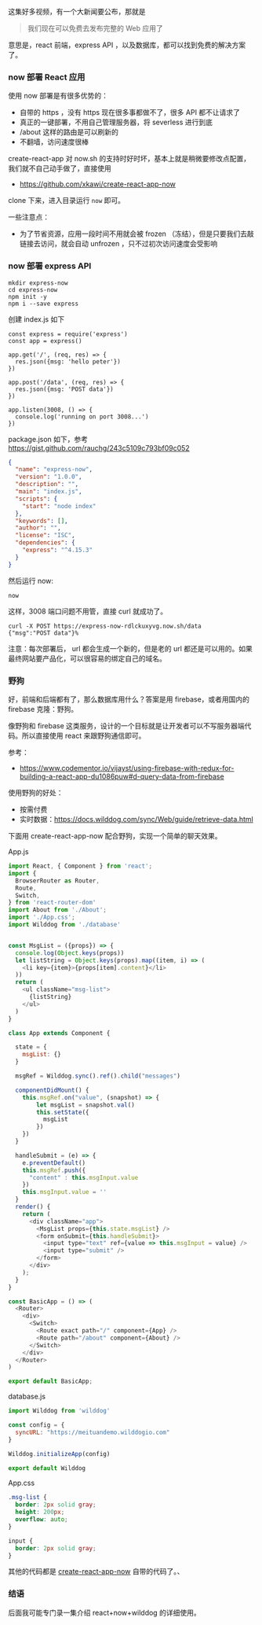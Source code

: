 这集好多视频，有一个大新闻要公布，那就是

>我们现在可以免费去发布完整的 Web 应用了

意思是，react 前端，express API ，以及数据库，都可以找到免费的解决方案了。


### now 部署 React 应用

使用 now 部署是有很多优势的：

- 自带的 https ，没有 https 现在很多事都做不了，很多 API 都不让请求了
- 真正的一键部署，不用自己管理服务器，将 severless 进行到底
- /about 这样的路由是可以刷新的
- 不翻墙，访问速度很棒


create-react-app 对 now.sh 的支持时好时坏，基本上就是稍微要修改点配置，我们就不自己动手做了，直接使用

- https://github.com/xkawi/create-react-app-now

clone 下来，进入目录运行 `now` 即可。

一些注意点：

- 为了节省资源，应用一段时间不用就会被 frozen （冻结），但是只要我们去敲链接去访问，就会自动 unfrozen ，只不过初次访问速度会受影响

### now 部署 express API

```
mkdir express-now
cd express-now
npm init -y
npm i --save express
```

创建 index.js 如下

```
const express = require('express')
const app = express()

app.get('/', (req, res) => {
  res.json({msg: 'hello peter'})
})

app.post('/data', (req, res) => {
  res.json({msg: 'POST data'})
})

app.listen(3008, () => {
  console.log('running on port 3008...')
})

```

package.json 如下，参考 https://gist.github.com/rauchg/243c5109c793bf09c052

```json
{
  "name": "express-now",
  "version": "1.0.0",
  "description": "",
  "main": "index.js",
  "scripts": {
    "start": "node index"
  },
  "keywords": [],
  "author": "",
  "license": "ISC",
  "dependencies": {
    "express": "^4.15.3"
  }
}
```


然后运行 now:

```
now
```

这样，3008 端口问题不用管，直接 curl 就成功了。

```
curl -X POST https://express-now-rdlckuxyvg.now.sh/data
{"msg":"POST data"}%
```

注意：每次部署后， url 都会生成一个新的，但是老的 url 都还是可以用的。如果最终网站要产品化，可以很容易的绑定自己的域名。


### 野狗

好，前端和后端都有了，那么数据库用什么？答案是用 firebase，或者用国内的 firebase 克隆：野狗。

像野狗和 firebase 这类服务，设计的一个目标就是让开发者可以不写服务器端代码。所以直接使用 react 来跟野狗通信即可。


参考：

-  https://www.codementor.io/vijayst/using-firebase-with-redux-for-building-a-react-app-du1086puw#d-query-data-from-firebase


使用野狗的好处：


- 按需付费
- 实时数据：https://docs.wilddog.com/sync/Web/guide/retrieve-data.html

下面用 create-react-app-now 配合野狗，实现一个简单的聊天效果。


App.js


```js
import React, { Component } from 'react';
import {
  BrowserRouter as Router,
  Route,
  Switch,
} from 'react-router-dom'
import About from './About';
import './App.css';
import Wilddog from './database'


const MsgList = ({props}) => {
  console.log(Object.keys(props))
  let listString = Object.keys(props).map((item, i) => (
    <li key={item}>{props[item].content}</li>
  ))
  return (
    <ul className="msg-list">
      {listString}
    </ul>
  )
}

class App extends Component {

  state = {
    msgList: {}
  }

  msgRef = Wilddog.sync().ref().child("messages")

  componentDidMount() {
    this.msgRef.on("value", (snapshot) => {
        let msgList = snapshot.val()
        this.setState({
          msgList
        })
    })
  }

  handleSubmit = (e) => {
    e.preventDefault()
    this.msgRef.push({
      "content" : this.msgInput.value
    })
    this.msgInput.value = ''
  }
  render() {
    return (
      <div className="app">
        <MsgList props={this.state.msgList} />
        <form onSubmit={this.handleSubmit}>
          <input type="text" ref={value => this.msgInput = value} />
          <input type="submit" />
        </form>
      </div>
    );
  }
}

const BasicApp = () => (
  <Router>
    <div>
      <Switch>
        <Route exact path="/" component={App} />
        <Route path="/about" component={About} />
      </Switch>
    </div>
  </Router>
)

export default BasicApp;
```

database.js

```js
import Wilddog from 'wilddog'

const config = {
  syncURL: "https://meituandemo.wilddogio.com"
}

Wilddog.initializeApp(config)

export default Wilddog
```

App.css

```css
.msg-list {
  border: 2px solid gray;
  height: 200px;
  overflow: auto;
}

input {
  border: 2px solid gray;
}
```

其他的代码都是 [create-react-app-now](https://github.com/xkawi/create-react-app-now) 自带的代码了。、


### 结语

后面我可能专门录一集介绍 react+now+wilddog 的详细使用。
